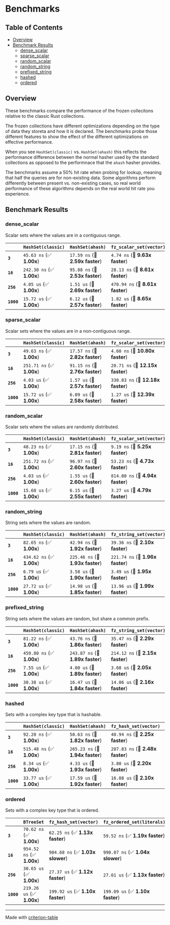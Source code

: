 # Benchmarks

## Table of Contents

- [Overview](#overview)
- [Benchmark Results](#benchmark-results)
    - [dense_scalar](#dense_scalar)
    - [sparse_scalar](#sparse_scalar)
    - [random_scalar](#random_scalar)
    - [random_string](#random_string)
    - [prefixed_string](#prefixed_string)
    - [hashed](#hashed)
    - [ordered](#ordered)

## Overview

These benchmarks compare the performance of the frozen collecitons relative
to the classic Rust collections.

The frozen collections have different optimizations depending on the type of data they
storeta and how it is declared. The benchmarks probe those different features to show
the effect of the different optimizations on effective performance.

When you see `HashSet(classic)` vs. `HashSet(ahash)` this reflects the performance difference between the
normal hasher used by the standard collections as opposed to the performnace that the
`ahash` hasher provides.

The benchmarks assume a 50% hit rate when probing for lookup, meaning that
half the queries are for non-existing data. Some algorithms perform differently between
present vs. non-existing cases, so real world performance of these algorithms depends on the
real world hit rate you experience.

## Benchmark Results

### dense_scalar

Scalar sets where the values are in a contiguous range.

|            | `HashSet(classic)`          | `HashSet(ahash)`                | `fz_scalar_set(vector)`          | `fz_scalar_set(literals)`           |
|:-----------|:----------------------------|:--------------------------------|:---------------------------------|:----------------------------------- |
| **`3`**    | `45.63 ns` (✅ **1.00x**)    | `17.59 ns` (🚀 **2.59x faster**) | `4.74 ns` (🚀 **9.63x faster**)   | `4.31 ns` (🚀 **10.59x faster**)     |
| **`16`**   | `242.30 ns` (✅ **1.00x**)   | `95.88 ns` (🚀 **2.53x faster**) | `28.13 ns` (🚀 **8.61x faster**)  | `24.36 ns` (🚀 **9.95x faster**)     |
| **`256`**  | `4.05 us` (✅ **1.00x**)     | `1.51 us` (🚀 **2.69x faster**)  | `470.94 ns` (🚀 **8.61x faster**) | `412.29 ns` (🚀 **9.83x faster**)    |
| **`1000`** | `15.72 us` (✅ **1.00x**)    | `6.12 us` (🚀 **2.57x faster**)  | `1.82 us` (🚀 **8.65x faster**)   | `1.59 us` (🚀 **9.86x faster**)      |

### sparse_scalar

Scalar sets where the values are in a non-contiguous range.

|            | `HashSet(classic)`          | `HashSet(ahash)`                | `fz_scalar_set(vector)`           | `fz_scalar_set(literals)`           |
|:-----------|:----------------------------|:--------------------------------|:----------------------------------|:----------------------------------- |
| **`3`**    | `49.63 ns` (✅ **1.00x**)    | `17.57 ns` (🚀 **2.82x faster**) | `4.60 ns` (🚀 **10.80x faster**)   | `5.89 ns` (🚀 **8.42x faster**)      |
| **`16`**   | `251.71 ns` (✅ **1.00x**)   | `91.15 ns` (🚀 **2.76x faster**) | `20.71 ns` (🚀 **12.15x faster**)  | `23.82 ns` (🚀 **10.57x faster**)    |
| **`256`**  | `4.03 us` (✅ **1.00x**)     | `1.57 us` (🚀 **2.57x faster**)  | `330.83 ns` (🚀 **12.18x faster**) | `379.66 ns` (🚀 **10.61x faster**)   |
| **`1000`** | `15.72 us` (✅ **1.00x**)    | `6.09 us` (🚀 **2.58x faster**)  | `1.27 us` (🚀 **12.39x faster**)   | `1.46 us` (🚀 **10.76x faster**)     |

### random_scalar

Scalar sets where the values are randomly distributed.

|            | `HashSet(classic)`          | `HashSet(ahash)`                | `fz_scalar_set(vector)`          | `fz_scalar_set(literals)`           |
|:-----------|:----------------------------|:--------------------------------|:---------------------------------|:----------------------------------- |
| **`3`**    | `48.23 ns` (✅ **1.00x**)    | `17.15 ns` (🚀 **2.81x faster**) | `9.19 ns` (🚀 **5.25x faster**)   | `11.41 ns` (🚀 **4.23x faster**)     |
| **`16`**   | `251.72 ns` (✅ **1.00x**)   | `96.97 ns` (🚀 **2.60x faster**) | `53.23 ns` (🚀 **4.73x faster**)  | `53.32 ns` (🚀 **4.72x faster**)     |
| **`256`**  | `4.03 us` (✅ **1.00x**)     | `1.55 us` (🚀 **2.60x faster**)  | `814.80 ns` (🚀 **4.94x faster**) | `814.97 ns` (🚀 **4.94x faster**)    |
| **`1000`** | `15.68 us` (✅ **1.00x**)    | `6.15 us` (🚀 **2.55x faster**)  | `3.27 us` (🚀 **4.79x faster**)   | `3.22 us` (🚀 **4.86x faster**)      |

### random_string

String sets where the values are random.

|            | `HashSet(classic)`          | `HashSet(ahash)`                 | `fz_string_set(vector)`          | `fz_string_set(literals)`           |
|:-----------|:----------------------------|:---------------------------------|:---------------------------------|:----------------------------------- |
| **`3`**    | `82.65 ns` (✅ **1.00x**)    | `42.94 ns` (🚀 **1.92x faster**)  | `39.36 ns` (🚀 **2.10x faster**)  | `26.20 ns` (🚀 **3.15x faster**)     |
| **`16`**   | `434.62 ns` (✅ **1.00x**)   | `225.46 ns` (🚀 **1.93x faster**) | `221.74 ns` (🚀 **1.96x faster**) | `141.19 ns` (🚀 **3.08x faster**)    |
| **`256`**  | `6.79 us` (✅ **1.00x**)     | `3.58 us` (🚀 **1.90x faster**)   | `3.49 us` (🚀 **1.95x faster**)   | `2.56 us` (🚀 **2.66x faster**)      |
| **`1000`** | `27.72 us` (✅ **1.00x**)    | `14.98 us` (🚀 **1.85x faster**)  | `13.96 us` (🚀 **1.99x faster**)  | `10.23 us` (🚀 **2.71x faster**)     |

### prefixed_string

String sets where the values are random, but share a common prefix.

|            | `HashSet(classic)`          | `HashSet(ahash)`                 | `fz_string_set(vector)`          | `fz_string_set(literals)`           |
|:-----------|:----------------------------|:---------------------------------|:---------------------------------|:----------------------------------- |
| **`3`**    | `81.22 ns` (✅ **1.00x**)    | `43.76 ns` (🚀 **1.86x faster**)  | `35.47 ns` (🚀 **2.29x faster**)  | `24.98 ns` (🚀 **3.25x faster**)     |
| **`16`**   | `459.80 ns` (✅ **1.00x**)   | `243.87 ns` (🚀 **1.89x faster**) | `214.12 ns` (🚀 **2.15x faster**) | `135.28 ns` (🚀 **3.40x faster**)    |
| **`256`**  | `7.55 us` (✅ **1.00x**)     | `4.00 us` (🚀 **1.89x faster**)   | `3.68 us` (🚀 **2.05x faster**)   | `2.84 us` (🚀 **2.66x faster**)      |
| **`1000`** | `30.38 us` (✅ **1.00x**)    | `16.47 us` (🚀 **1.84x faster**)  | `14.06 us` (🚀 **2.16x faster**)  | `10.64 us` (🚀 **2.85x faster**)     |

### hashed

Sets with a complex key type that is hashable.

|            | `HashSet(classic)`          | `HashSet(ahash)`                 | `fz_hash_set(vector)`            | `fz_hash_set(literals)`           |
|:-----------|:----------------------------|:---------------------------------|:---------------------------------|:--------------------------------- |
| **`3`**    | `92.20 ns` (✅ **1.00x**)    | `50.63 ns` (🚀 **1.82x faster**)  | `40.94 ns` (🚀 **2.25x faster**)  | `57.09 ns` (✅ **1.61x faster**)   |
| **`16`**   | `515.48 ns` (✅ **1.00x**)   | `265.23 ns` (🚀 **1.94x faster**) | `207.83 ns` (🚀 **2.48x faster**) | `231.67 ns` (🚀 **2.23x faster**)  |
| **`256`**  | `8.34 us` (✅ **1.00x**)     | `4.33 us` (🚀 **1.93x faster**)   | `3.80 us` (🚀 **2.20x faster**)   | `3.75 us` (🚀 **2.22x faster**)    |
| **`1000`** | `33.77 us` (✅ **1.00x**)    | `17.59 us` (🚀 **1.92x faster**)  | `16.08 us` (🚀 **2.10x faster**)  | `15.52 us` (🚀 **2.18x faster**)   |

### ordered

Sets with a complex key type that is ordered.

|            | `BTreeSet`                | `fz_hash_set(vector)`            | `fz_ordered_set(literals)`           |
|:-----------|:--------------------------|:---------------------------------|:------------------------------------ |
| **`3`**    | `70.62 ns` (✅ **1.00x**)  | `62.25 ns` (✅ **1.13x faster**)  | `59.52 ns` (✅ **1.19x faster**)      |
| **`16`**   | `954.52 ns` (✅ **1.00x**) | `984.68 ns` (✅ **1.03x slower**) | `990.07 ns` (✅ **1.04x slower**)     |
| **`256`**  | `30.65 us` (✅ **1.00x**)  | `27.37 us` (✅ **1.12x faster**)  | `27.01 us` (✅ **1.13x faster**)      |
| **`1000`** | `219.26 us` (✅ **1.00x**) | `199.92 us` (✅ **1.10x faster**) | `199.09 us` (✅ **1.10x faster**)     |

---
Made with [criterion-table](https://github.com/nu11ptr/criterion-table)

